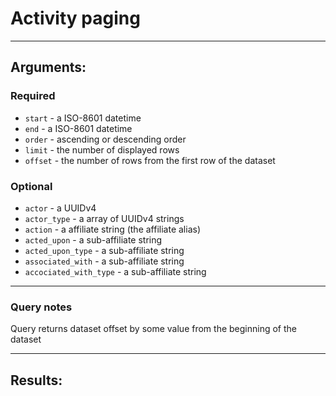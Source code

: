# Activity paging

____

## Arguments:

### Required
* `start` - a ISO-8601 datetime
* `end` - a ISO-8601 datetime
* `order` - ascending or descending order
* `limit` - the number of displayed rows
* `offset` - the number of rows from the first row of the dataset

### Optional
* `actor` - a UUIDv4
* `actor_type` -  a array of UUIDv4 strings
* `action` -  a affiliate string (the affiliate alias)
* `acted_upon` -  a sub-affiliate string
* `acted_upon_type` -  a sub-affiliate string
* `associated_with` -  a sub-affiliate string
* `accociated_with_type` -  a sub-affiliate string

---
### Query notes

Query returns dataset offset by some value from the beginning of the dataset 

---
## Results:

```
```
